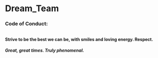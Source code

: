 # Dream_Team
### Code of Conduct: 
######

#### Strive to be the best we can be, with smiles and loving energy. Respect. 

##### Great, great times. Truly phenomenal.
